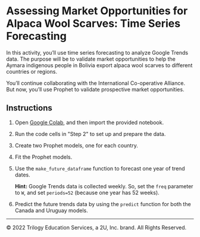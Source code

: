 # Assessing Market Opportunities for Alpaca Wool Scarves: Time Series Forecasting

In this activity, you’ll use time series forecasting to analyze Google Trends data. The purpose will be to validate market opportunities to help the Aymara indigenous people in Bolivia export alpaca wool scarves to different countries or regions.

You’ll continue collaborating with the International Co-operative Alliance. But now, you’ll use Prophet to validate prospective market opportunities.

## Instructions

1. Open [Google Colab](https://colab.research.google.com/), and then import the provided notebook.

2. Run the code cells in "Step 2" to set up and prepare the data.

3. Create two Prophet models, one for each country.

4. Fit the Prophet models.

5. Use the `make_future_dataframe` function to forecast one year of trend dates.

   **Hint:** Google Trends data is collected weekly. So, set the `freq` parameter to `W`, and set `periods=52` (because one year has 52 weeks).

6. Predict the future trends data by using the `predict` function for both the Canada and Uruguay models.

---

© 2022 Trilogy Education Services, a 2U, Inc. brand. All Rights Reserved.